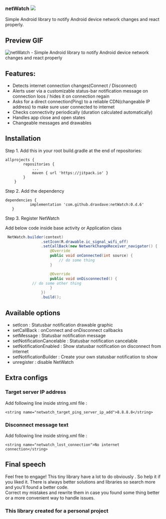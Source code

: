 ### netWatch   [![](https://jitpack.io/v/draxdave/netWatch.svg)](https://jitpack.io/#draxdave/netWatch)

Simple Android library to notify Android device network changes and react properly.

## Preview GIF
![netWatch - Simple Android library to notify Android device network changes and react properly](https://github.com/draxdave/netWatch/blob/master/gif/netwatch1.gif)



## Features: 
- Detects internet connection changes(Connect / Disconnect)
- Alerts user via a customizable status-bar notification message on connection loos / hides it on connection regain
- Asks for a direct connection(Ping) to a reliable CDN(changeable IP address) to make sure user connected to internet
- Checks connectivity periodically (duration calculated automatically)
- Handles app close and open states
- Changeable messages and drawables  


## Installation
 Step 1. Add this in your root build.gradle at the end of repositories:

```
allprojects {
		repositories {
			...
			maven { url 'https://jitpack.io' }
		}
	} 
 ```
 
 Step 2. Add the dependency

 ```
dependencies {
	        implementation 'com.github.draxdave:netWatch:0.d.6'
	}
 ```

Step 3. Register NetWatch

Add below code inside base activity or Application class

```java
 NetWatch.builder(context)
                .setIcon(R.drawable.ic_signal_wifi_off)
                .setCallBack(new NetworkChangeReceiver_navigator() {
                    @Override
                    public void onConnected(int source) {
                        // do some thing
                    }

                    @Override
                    public void onDisconnected() {
			// do some other thing
                    }
                })
                .build();

```

## Available options
- setIcon : Statusbar notification drawable graphic
- setCallBack : onConnect and onDisconnect callbacks
- setMessage : Statusbar notification message
- setNotificationCancelable : Statusbar notification cancelable
- setNotificationEnabled : Show statusbar notification on disconnect from internet
- setNotificationBuilder : Create your own statusbar notification to show
- unregister : disable NetWatch


## Extra configs
### Target server IP address
Add following line inside string.xml file :

    <string name="netwatch_target_ping_server_ip_add">8.8.8.8</string>
    
### Disconnect message text
Add following line inside string.xml file :

    <string name="netwatch_lost_connection">No internet connection</string>




## Final speech 
Feel free to engage! 
This tiny library have a lot to do obviously . So help it if you liked it.
There is always better solutions and libraries so search more and you'll found a better code.   
Correct my mistakes and rewrite them in case you found some thing better or a more convenient way to handle issues.

### This library created for a personal project 
   
